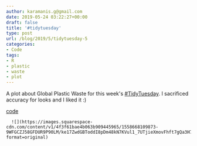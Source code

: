 ```yaml
---
author: karamanis.g@gmail.com
date: 2019-05-24 03:22:27+00:00
draft: false
title: '#tidytuesday'
type: post
url: /blog/2019/5/tidytuesday-5
categories:
- Code
tags:
- R
- plastic
- waste
- plot
---
```


A plot about Global Plastic Waste for this week's [#TidyTuesday](https://mobile.twitter.com/hashtag/TidyTuesday?src=hashtag_click). I sacrificed accuracy for looks and I liked it :)

[code](https://github.com/gkaramanis/tidytuesday/tree/master/week-21)


  
      ![](https://images.squarespace-cdn.com/content/v1/4f3f61bae4b063b909445965/1558668109873-9WFGCZJ58GFDUR9P90LM/ke17ZwdGBToddI8pDm48kN7KVul1_7UTjieXmovFhft7gQa3H78H3Y0txjaiv_0fDoOvxcdMmMKkDsyUqMSsMWxHk725yiiHCCLfrh8O1z5QPOohDIaIeljMHgDF5CVlOqpeNLcJ80NK65_fV7S1UetecXAJzh6VdUnaYtdHJdncweju8qTTrOhQX7pRfTxtpC969RuPXvt2ZwyzUXQf7Q/waste.png?format=original)

